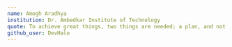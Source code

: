 ```yaml
---
name: Amogh Aradhya
institution: Dr. Ambedkar Institute of Technology
quote: To achieve great things, two things are needed; a plan, and not quite enough time. - Leonardo
github_user: DevHalo
---
```

